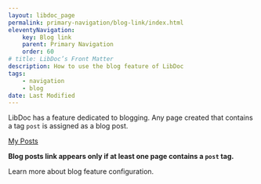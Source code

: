 ```yaml
---
layout: libdoc_page
permalink: primary-navigation/blog-link/index.html
eleventyNavigation:
    key: Blog link
    parent: Primary Navigation
    order: 60
# title: LibDoc’s Front Matter 
description: How to use the blog feature of LibDoc
tags:
    - navigation
    - blog
date: Last Modified
---
```


LibDoc has a feature dedicated to blogging. Any page created that contains a tag `post` is assigned as a blog post. 

<div class="pe-none">
    <a  href="/posts/"
        class="d-flex ai-center | pt-5 pb-5 pl-3 | fvs-wght-500 fs-4 td-none | bc-neutral-100 btwidth-1 btstyle-dashed bcolor-neutral-500 cur-pointer"
        style="max-width: var(--ita-widths-sidebar)">
        <span class="d-flex ai-center gap-2 | lsp-2">
            <span class="icon-tag-simple | fs-6 | c-primary-500"></span>
            <span style="color: var(--ita-colors-neutral-900)">My Posts</span>
        </span>
    </a>
</div>

**Blog posts link appears only if at least one page contains a `post` tag.**

Learn more about blog feature configuration.

